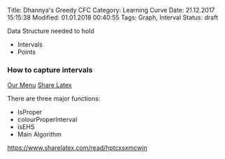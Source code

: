 Title: Dhannya's Greedy CFC
Category: Learning Curve
Date: 21.12.2017 15:15:38
Modified: 01.01.2018 00:40:55
Tags: Graph, Interval
Status: draft

Data Structure needed to hold 
- Intervals
- Points

### How to capture intervals

[Our Menu]({filename}/pdfs/cfc.pdf)
[Share Latex](https://www.sharelatex.com/project/5a3611bc5e0e8d53efd0162a/output/output.pdf?compileGroup=standard&clsiserverid=clsi2-36&popupDownload=true)

There are three major functions:

- IsProper
- colourProperInterval
- isEHS
- Main Algorithm

https://www.sharelatex.com/read/hptcxsxmcwjn
